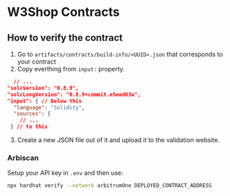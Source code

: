 # W3Shop Contracts

## How to verify the contract

1. Go to `artifacts/contracts/build-info/<UUID>.json` that corresponds to your contract
2. Copy everthing from `input:` property.

```json
  // ...
"solcVersion": "0.8.9",
"solcLongVersion": "0.8.9+commit.e5eed63a",
"input": { // Below this
  "language": "Solidity",
  "sources": {
    // ...
 } // to this
```

3. Create a new JSON file out of it and upload it to the validation website.

### Arbiscan

Setup your API key in `.env` and then use:

```bash
npx hardhat verify --network arbitrumOne DEPLOYED_CONTRACT_ADDRESS
```

